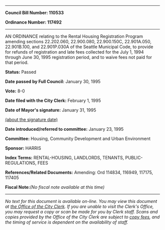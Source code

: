 

********

**Council Bill Number: 110533**
   
**Ordinance Number: 117492**
********

 AN ORDINANCE relating to the Rental Housing Registration Program amending sections 22.202.060, 22.900.080, 22.900.150C, 22.901A.050, 22.901B.100, and 22.901P.030A of the Seattle Municipal Code, to provide for refunds of registration and late fees collected for the July 1, 1994 through June 30, 1995 registration period, and to waive fees not paid for that period.

**Status:** Passed
   
**Date passed by Full Council:** January 30, 1995
   
**Vote:** 8-0
   
**Date filed with the City Clerk:** February 1, 1995
   
**Date of Mayor's signature:** January 31, 1995
   
[(about the signature date)](/~public/approvaldate.htm)
   
   
   
**Date introduced/referred to committee:** January 23, 1995
   
**Committee:** Housing, Community Development and Urban Environment
   
**Sponsor:** HARRIS
   
   
**Index Terms:** RENTAL-HOUSING, LANDLORDS, TENANTS, PUBLIC-REGULATIONS, FEES

**References/Related Documents:** Amending: Ord 114834, 116949, 117175, 117405

**Fiscal Note:**_(No fiscal note available at this time)_
********

_No text for this document is available on-line. You may view this document at [the Office of the City Clerk](http://www.seattle.gov/leg/clerk/contactUs.htm). If you are unable to visit the Clerk's Office, you may request a copy or scan be made for you by Clerk staff. Scans and copies provided by the Office of the City Clerk are subject to [copy fees](http://clerk.seattle.gov/~public/clerkfees.htm), and the timing of service is dependent on the availability of staff._

